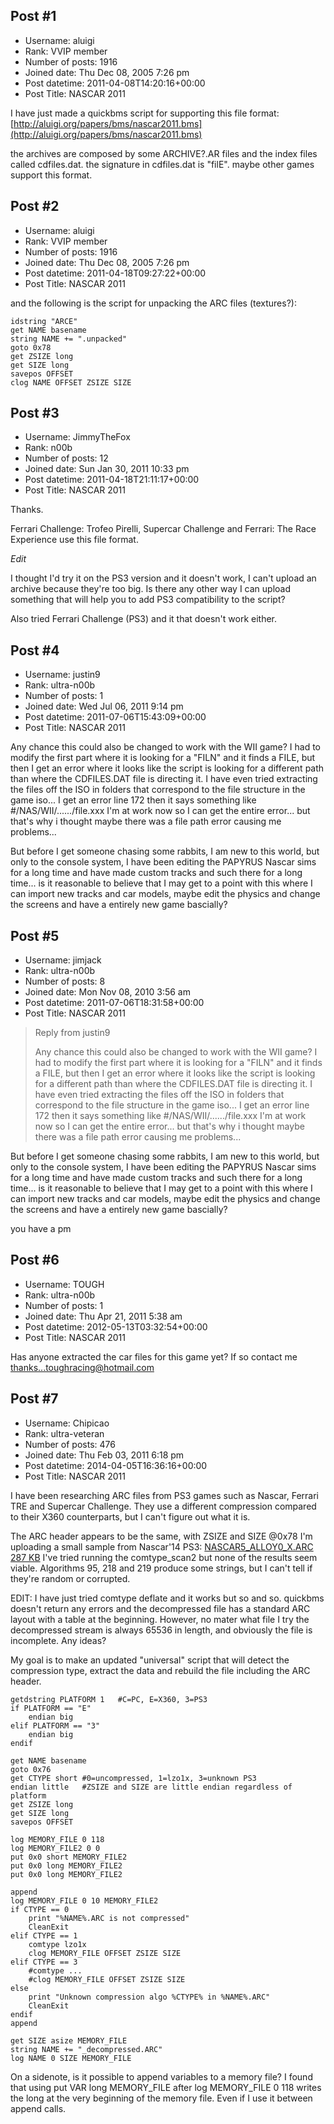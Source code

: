 ## Post #1
- Username: aluigi
- Rank: VVIP member
- Number of posts: 1916
- Joined date: Thu Dec 08, 2005 7:26 pm
- Post datetime: 2011-04-08T14:20:16+00:00
- Post Title: NASCAR 2011

I have just made a quickbms script for supporting this file format:
[http://aluigi.org/papers/bms/nascar2011.bms](http://aluigi.org/papers/bms/nascar2011.bms)

the archives are composed by some ARCHIVE?.AR files and the index files called cdfiles.dat.
the signature in cdfiles.dat is "filE".
maybe other games support this format.
## Post #2
- Username: aluigi
- Rank: VVIP member
- Number of posts: 1916
- Joined date: Thu Dec 08, 2005 7:26 pm
- Post datetime: 2011-04-18T09:27:22+00:00
- Post Title: NASCAR 2011

and the following is the script for unpacking the ARC files (textures?):

```
idstring "ARCE"
get NAME basename
string NAME += ".unpacked"
goto 0x78
get ZSIZE long
get SIZE long
savepos OFFSET
clog NAME OFFSET ZSIZE SIZE
```
## Post #3
- Username: JimmyTheFox
- Rank: n00b
- Number of posts: 12
- Joined date: Sun Jan 30, 2011 10:33 pm
- Post datetime: 2011-04-18T21:11:17+00:00
- Post Title: NASCAR 2011

Thanks.

Ferrari Challenge: Trofeo Pirelli, Supercar Challenge and Ferrari: The Race Experience use this file format.

*Edit*

I thought I'd try it on the PS3 version and it doesn't work, I can't upload an archive because they're too big. Is there any other way I can upload something that will help you to add PS3 compatibility to the script?

Also tried Ferrari Challenge (PS3) and it that doesn't work either.
## Post #4
- Username: justin9
- Rank: ultra-n00b
- Number of posts: 1
- Joined date: Wed Jul 06, 2011 9:14 pm
- Post datetime: 2011-07-06T15:43:09+00:00
- Post Title: NASCAR 2011

Any chance this could also be changed to work with the WII game?  I had to modify the first part where it is looking for a "FILN" and it finds a FILE, but then I get an error where it looks like the script is looking for a different path than where the CDFILES.DAT file is directing it.  I have even tried extracting the files off the ISO in folders that correspond to the file structure in the game iso...  I get an error line 172   then it says something like \#/NAS/WII/....../file.xxx  I'm at work now so I can get the entire error...  but that's why i thought maybe there was a file path error causing me problems...

But before I get someone chasing some rabbits, I am new to this world, but only to the console system, I have been editing the PAPYRUS Nascar sims for a long time and have made custom tracks and such there for a long time...  is it reasonable to believe that I may get to a point with this where I can import new tracks and car models, maybe edit the physics and change the screens and have a entirely new game bascially?
## Post #5
- Username: jimjack
- Rank: ultra-n00b
- Number of posts: 8
- Joined date: Mon Nov 08, 2010 3:56 am
- Post datetime: 2011-07-06T18:31:58+00:00
- Post Title: NASCAR 2011

> Reply from justin9
>
> Any chance this could also be changed to work with the WII game?  I had to modify the first part where it is looking for a "FILN" and it finds a FILE, but then I get an error where it looks like the script is looking for a different path than where the CDFILES.DAT file is directing it.  I have even tried extracting the files off the ISO in folders that correspond to the file structure in the game iso...  I get an error line 172   then it says something like \#/NAS/WII/....../file.xxx  I'm at work now so I can get the entire error...  but that's why i thought maybe there was a file path error causing me problems...

But before I get someone chasing some rabbits, I am new to this world, but only to the console system, I have been editing the PAPYRUS Nascar sims for a long time and have made custom tracks and such there for a long time...  is it reasonable to believe that I may get to a point with this where I can import new tracks and car models, maybe edit the physics and change the screens and have a entirely new game bascially?

you have a pm
## Post #6
- Username: TOUGH
- Rank: ultra-n00b
- Number of posts: 1
- Joined date: Thu Apr 21, 2011 5:38 am
- Post datetime: 2012-05-13T03:32:54+00:00
- Post Title: NASCAR 2011

Has anyone extracted the car files for this game yet? If so contact me thanks...toughracing@hotmail.com
## Post #7
- Username: Chipicao
- Rank: ultra-veteran
- Number of posts: 476
- Joined date: Thu Feb 03, 2011 6:18 pm
- Post datetime: 2014-04-05T16:36:16+00:00
- Post Title: NASCAR 2011

I have been researching ARC files from PS3 games such as Nascar, Ferrari TRE and Supercar Challenge.
They use a different compression compared to their X360 counterparts, but I can't figure out what it is.

The ARC header appears to be the same, with ZSIZE and SIZE @0x78
I'm uploading a small sample from Nascar'14 PS3: [NASCAR5_ALLOY0_X.ARC 287 KB](https://mega.co.nz/#!CJUlhThb!Dzds5S5R7pLRMuhNnEOYKiBCr1DzLyB2qZhArcKXuHk)
I've tried running the comtype_scan2 but none of the results seem viable.
Algorithms 95, 218 and 219 produce some strings, but I can't tell if they're random or corrupted.

EDIT: I have just tried comtype deflate and it works but so and so.
quickbms doesn't return any errors and the decompressed file has a standard ARC layout with a table at the beginning. However, no mater what file I try the decompressed stream is always 65536 in length, and obviously the file is incomplete.
Any ideas?


My goal is to make an updated "universal" script that will detect the compression type, extract the data and rebuild the file including the ARC header.

```
getdstring PLATFORM 1	#C=PC, E=X360, 3=PS3
if PLATFORM == "E"
    endian big
elif PLATFORM == "3"
    endian big
endif

get NAME basename
goto 0x76
get CTYPE short	#0=uncompressed, 1=lzo1x, 3=unknown PS3
endian little	#ZSIZE and SIZE are little endian regardless of platform
get ZSIZE long
get SIZE long
savepos OFFSET

log MEMORY_FILE 0 118
log MEMORY_FILE2 0 0
put 0x0 short MEMORY_FILE2
put 0x0 long MEMORY_FILE2
put 0x0 long MEMORY_FILE2

append
log MEMORY_FILE 0 10 MEMORY_FILE2
if CTYPE == 0
    print "%NAME%.ARC is not compressed"
    CleanExit
elif CTYPE == 1
    comtype lzo1x
    clog MEMORY_FILE OFFSET ZSIZE SIZE
elif CTYPE == 3
    #comtype ...
    #clog MEMORY_FILE OFFSET ZSIZE SIZE
else
    print "Unknown compression algo %CTYPE% in %NAME%.ARC"
    CleanExit
endif
append

get SIZE asize MEMORY_FILE
string NAME += "_decompressed.ARC"
log NAME 0 SIZE MEMORY_FILE
```


On a sidenote, is it possible to append variables to a memory file?
I found that using put VAR long MEMORY_FILE after log MEMORY_FILE 0 118 writes the long at the very beginning of the memory file. Even if I use it between append calls.
